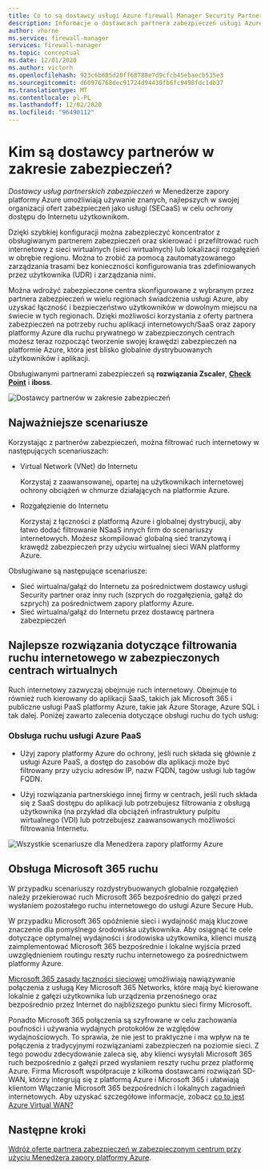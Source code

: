```yaml
---
title: Co to są dostawcy usługi Azure firewall Manager Security Partners?
description: Informacje o dostawcach partnera zabezpieczeń usługi Azure firewall Manager
author: vhorne
ms.service: firewall-manager
services: firewall-manager
ms.topic: conceptual
ms.date: 12/01/2020
ms.author: victorh
ms.openlocfilehash: 923c6b685d20ff68788e7d9cfcb45ebaecb535e3
ms.sourcegitcommit: d60976768dec91724d94430fb6fc9498fdc1db37
ms.translationtype: MT
ms.contentlocale: pl-PL
ms.lasthandoff: 12/02/2020
ms.locfileid: "96490112"
---
```

# <a name="what-are-security-partner-providers"></a>Kim są dostawcy partnerów w zakresie zabezpieczeń?

*Dostawcy usług partnerskich zabezpieczeń* w Menedżerze zapory platformy Azure umożliwiają używanie znanych, najlepszych w swojej organizacji ofert zabezpieczeń jako usługi (SECaaS) w celu ochrony dostępu do Internetu użytkownikom.

Dzięki szybkiej konfiguracji można zabezpieczyć koncentrator z obsługiwanym partnerem zabezpieczeń oraz skierować i przefiltrować ruch internetowy z sieci wirtualnych (sieci wirtualnych) lub lokalizacji rozgałęzień w obrębie regionu. Można to zrobić za pomocą zautomatyzowanego zarządzania trasami bez konieczności konfigurowania tras zdefiniowanych przez użytkownika (UDR) i zarządzania nimi.

Można wdrożyć zabezpieczone centra skonfigurowane z wybranym przez partnera zabezpieczeń w wielu regionach świadczenia usługi Azure, aby uzyskać łączność i bezpieczeństwo użytkowników w dowolnym miejscu na świecie w tych regionach. Dzięki możliwości korzystania z oferty partnera zabezpieczeń na potrzeby ruchu aplikacji internetowych/SaaS oraz zapory platformy Azure dla ruchu prywatnego w zabezpieczonych centrach możesz teraz rozpocząć tworzenie swojej krawędzi zabezpieczeń na platformie Azure, która jest blisko globalnie dystrybuowanych użytkowników i aplikacji.

Obsługiwanymi partnerami zabezpieczeń są **rozwiązania Zscaler**, **[Check Point](check-point-overview.md)** i **iboss**.

![Dostawcy partnerów w zakresie zabezpieczeń](media/trusted-security-partners/trusted-security-partners.png)

## <a name="key-scenarios"></a>Najważniejsze scenariusze

Korzystając z partnerów zabezpieczeń, można filtrować ruch internetowy w następujących scenariuszach:

- Virtual Network (VNet) do Internetu

   Korzystaj z zaawansowanej, opartej na użytkownikach internetowej ochrony obciążeń w chmurze działających na platformie Azure.

- Rozgałęzienie do Internetu

   Korzystaj z łączności z platformą Azure i globalnej dystrybucji, aby łatwo dodać filtrowanie NSaaS innych firm do scenariuszy internetowych. Możesz skompilować globalną sieć tranzytową i krawędź zabezpieczeń przy użyciu wirtualnej sieci WAN platformy Azure.

Obsługiwane są następujące scenariusze:
- Sieć wirtualna/gałąź do Internetu za pośrednictwem dostawcy usługi Security partner oraz inny ruch (szprych do rozgałęzienia, gałąź do szprych) za pośrednictwem zapory platformy Azure.
- Sieć wirtualna/gałąź do Internetu przez dostawcę partnera zabezpieczeń

## <a name="best-practices-for-internet-traffic-filtering-in-secured-virtual-hubs"></a>Najlepsze rozwiązania dotyczące filtrowania ruchu internetowego w zabezpieczonych centrach wirtualnych

Ruch internetowy zazwyczaj obejmuje ruch internetowy. Obejmuje to również ruch kierowany do aplikacji SaaS, takich jak Microsoft 365 i publiczne usługi PaaS platformy Azure, takie jak Azure Storage, Azure SQL i tak dalej. Poniżej zawarto zalecenia dotyczące obsługi ruchu do tych usług:

### <a name="handling-azure-paas-traffic"></a>Obsługa ruchu usługi Azure PaaS
 
- Użyj zapory platformy Azure do ochrony, jeśli ruch składa się głównie z usługi Azure PaaS, a dostęp do zasobów dla aplikacji może być filtrowany przy użyciu adresów IP, nazw FQDN, tagów usługi lub tagów FQDN.

- Użyj rozwiązania partnerskiego innej firmy w centrach, jeśli ruch składa się z SaaS dostępu do aplikacji lub potrzebujesz filtrowania z obsługą użytkownika (na przykład dla obciążeń infrastruktury pulpitu wirtualnego (VDI) lub potrzebujesz zaawansowanych możliwości filtrowania Internetu.

![Wszystkie scenariusze dla Menedżera zapory platformy Azure](media/trusted-security-partners/all-scenarios.png)

## <a name="handling-microsoft-365-traffic"></a>Obsługa Microsoft 365 ruchu

W przypadku scenariuszy rozdystrybuowanych globalnie rozgałęzień należy przekierować ruch Microsoft 365 bezpośrednio do gałęzi przed wysłaniem pozostałego ruchu internetowego do usługi Azure Secure Hub.

W przypadku Microsoft 365 opóźnienie sieci i wydajność mają kluczowe znaczenie dla pomyślnego środowiska użytkownika. Aby osiągnąć te cele dotyczące optymalnej wydajności i środowiska użytkownika, klienci muszą zaimplementować Microsoft 365 bezpośrednie i lokalne wyjścia przed uwzględnieniem routingu reszty ruchu internetowego za pośrednictwem platformy Azure.

[Microsoft 365 zasady łączności sieciowej](/microsoft-365/enterprise/microsoft-365-network-connectivity-principles) umożliwiają nawiązywanie połączenia z usługą Key Microsoft 365 Networks, które mają być kierowane lokalnie z gałęzi użytkownika lub urządzenia przenośnego oraz bezpośrednio przez Internet do najbliższego punktu sieci firmy Microsoft.

Ponadto Microsoft 365 połączenia są szyfrowane w celu zachowania poufności i używania wydajnych protokołów ze względów wydajnościowych. To sprawia, że nie jest to praktyczne i ma wpływ na te połączenia z tradycyjnymi rozwiązaniami zabezpieczeń na poziomie sieci. Z tego powodu zdecydowanie zaleca się, aby klienci wysyłali Microsoft 365 ruch bezpośrednio z gałęzi przed wysłaniem reszty ruchu przez platformę Azure. Firma Microsoft współpracuje z kilkoma dostawcami rozwiązań SD-WAN, którzy integrują się z platformą Azure i Microsoft 365 i ułatwiają klientom Włączanie Microsoft 365 bezpośrednich i lokalnych zagadnień internetowych. Aby uzyskać szczegółowe informacje, zobacz [co to jest Azure Virtual WAN?](../virtual-wan/virtual-wan-about.md)

## <a name="next-steps"></a>Następne kroki

[Wdróż ofertę partnera zabezpieczeń w zabezpieczonym centrum przy użyciu Menedżera zapory platformy Azure](deploy-trusted-security-partner.md).
